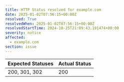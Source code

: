 ```yaml
---
title: HTTP Status resolved for example.com
date: 2025-01-02T07:56:15+00:00Z
resolved: True
resolvedWhen: 2025-01-02T07:56:15+00:00Z
resolvedStartTime: 2024-10-25T21:09:43.191474+00:00
severity: notice
affected:
  - example.com
section: issue
---
```


| Expected Statuses | Actual Status  |
|-------------------|----------------|
| 200, 301, 302 | 200 |
